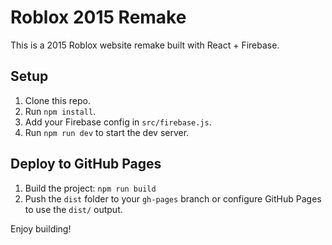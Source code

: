 # Roblox 2015 Remake

This is a 2015 Roblox website remake built with React + Firebase.

## Setup
1. Clone this repo.
2. Run `npm install`.
3. Add your Firebase config in `src/firebase.js`.
4. Run `npm run dev` to start the dev server.

## Deploy to GitHub Pages
1. Build the project: `npm run build`
2. Push the `dist` folder to your `gh-pages` branch or configure GitHub Pages to use the `dist/` output.

Enjoy building!